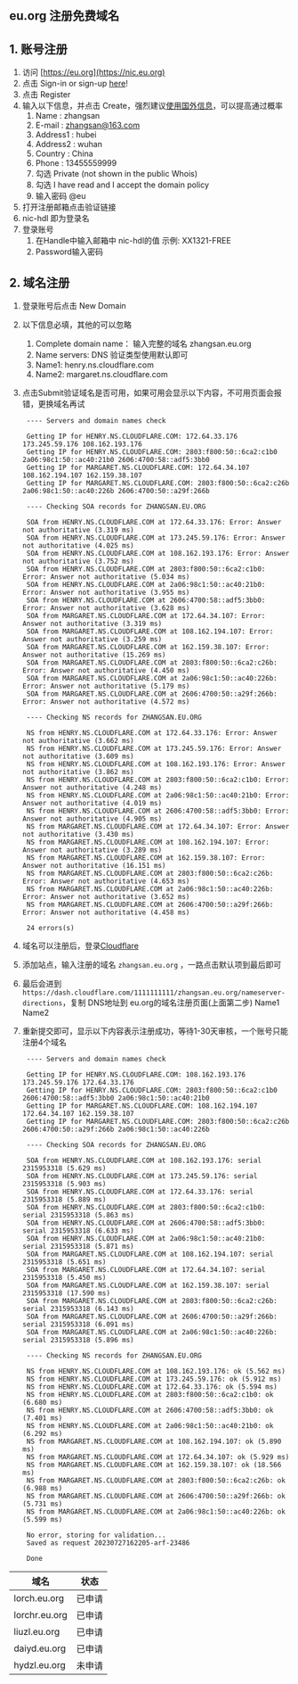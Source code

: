 ## eu.org 注册免费域名

## 1. 账号注册
1. 访问 [https://eu.org](https://nic.eu.org)
2. 点击 Sign-in or sign-up [here](https://nic.eu.org/arf/)! 
3. 点击 Register
4. 输入以下信息，并点击 Create，强烈建议[使用国外信息](https://www.haoweichi.com/)，可以提高通过概率
   1. Name      : zhangsan
   2. E-mail    : zhangsan@163.com
   3. Address1  : hubei
   4. Address2  : wuhan
   5. Country   : China
   6. Phone     : 13455559999
   7. 勾选  Private (not shown in the public Whois)
   8. 勾选  I have read and I accept the domain policy
   9. 输入密码  @eu
5.  打开注册邮箱点击验证链接
6.  nic-hdl 即为登录名
7.  登录账号
    1.  在Handle中输入邮箱中 nic-hdl的值  示例: XX1321-FREE
    2.  Password输入密码

## 2. 域名注册
1. 登录账号后点击 New Domain
2. 以下信息必填，其他的可以忽略
   1. Complete domain name： 输入完整的域名 zhangsan.eu.org
   2. Name servers: DNS 验证类型使用默认即可
   3. Name1: henry.ns.cloudflare.com
   4. Name2: margaret.ns.cloudflare.com
3. 点击Submit验证域名是否可用，如果可用会显示以下内容，不可用页面会报错，更换域名再试
   
   ```shell
    ---- Servers and domain names check

    Getting IP for HENRY.NS.CLOUDFLARE.COM: 172.64.33.176 173.245.59.176 108.162.193.176
    Getting IP for HENRY.NS.CLOUDFLARE.COM: 2803:f800:50::6ca2:c1b0 2a06:98c1:50::ac40:21b0 2606:4700:58::adf5:3bb0
    Getting IP for MARGARET.NS.CLOUDFLARE.COM: 172.64.34.107 108.162.194.107 162.159.38.107
    Getting IP for MARGARET.NS.CLOUDFLARE.COM: 2803:f800:50::6ca2:c26b 2a06:98c1:50::ac40:226b 2606:4700:50::a29f:266b

    ---- Checking SOA records for ZHANGSAN.EU.ORG

    SOA from HENRY.NS.CLOUDFLARE.COM at 172.64.33.176: Error: Answer not authoritative (3.319 ms)
    SOA from HENRY.NS.CLOUDFLARE.COM at 173.245.59.176: Error: Answer not authoritative (4.025 ms)
    SOA from HENRY.NS.CLOUDFLARE.COM at 108.162.193.176: Error: Answer not authoritative (3.752 ms)
    SOA from HENRY.NS.CLOUDFLARE.COM at 2803:f800:50::6ca2:c1b0: Error: Answer not authoritative (5.034 ms)
    SOA from HENRY.NS.CLOUDFLARE.COM at 2a06:98c1:50::ac40:21b0: Error: Answer not authoritative (3.955 ms)
    SOA from HENRY.NS.CLOUDFLARE.COM at 2606:4700:58::adf5:3bb0: Error: Answer not authoritative (3.628 ms)
    SOA from MARGARET.NS.CLOUDFLARE.COM at 172.64.34.107: Error: Answer not authoritative (3.319 ms)
    SOA from MARGARET.NS.CLOUDFLARE.COM at 108.162.194.107: Error: Answer not authoritative (3.259 ms)
    SOA from MARGARET.NS.CLOUDFLARE.COM at 162.159.38.107: Error: Answer not authoritative (15.269 ms)
    SOA from MARGARET.NS.CLOUDFLARE.COM at 2803:f800:50::6ca2:c26b: Error: Answer not authoritative (4.450 ms)
    SOA from MARGARET.NS.CLOUDFLARE.COM at 2a06:98c1:50::ac40:226b: Error: Answer not authoritative (5.179 ms)
    SOA from MARGARET.NS.CLOUDFLARE.COM at 2606:4700:50::a29f:266b: Error: Answer not authoritative (4.572 ms)

    ---- Checking NS records for ZHANGSAN.EU.ORG

    NS from HENRY.NS.CLOUDFLARE.COM at 172.64.33.176: Error: Answer not authoritative (3.662 ms)
    NS from HENRY.NS.CLOUDFLARE.COM at 173.245.59.176: Error: Answer not authoritative (3.609 ms)
    NS from HENRY.NS.CLOUDFLARE.COM at 108.162.193.176: Error: Answer not authoritative (3.862 ms)
    NS from HENRY.NS.CLOUDFLARE.COM at 2803:f800:50::6ca2:c1b0: Error: Answer not authoritative (4.248 ms)
    NS from HENRY.NS.CLOUDFLARE.COM at 2a06:98c1:50::ac40:21b0: Error: Answer not authoritative (4.019 ms)
    NS from HENRY.NS.CLOUDFLARE.COM at 2606:4700:58::adf5:3bb0: Error: Answer not authoritative (4.905 ms)
    NS from MARGARET.NS.CLOUDFLARE.COM at 172.64.34.107: Error: Answer not authoritative (3.430 ms)
    NS from MARGARET.NS.CLOUDFLARE.COM at 108.162.194.107: Error: Answer not authoritative (3.289 ms)
    NS from MARGARET.NS.CLOUDFLARE.COM at 162.159.38.107: Error: Answer not authoritative (16.151 ms)
    NS from MARGARET.NS.CLOUDFLARE.COM at 2803:f800:50::6ca2:c26b: Error: Answer not authoritative (4.653 ms)
    NS from MARGARET.NS.CLOUDFLARE.COM at 2a06:98c1:50::ac40:226b: Error: Answer not authoritative (3.652 ms)
    NS from MARGARET.NS.CLOUDFLARE.COM at 2606:4700:50::a29f:266b: Error: Answer not authoritative (4.458 ms)
    
    24 errors(s)
   ```

4. 域名可以注册后，登录[Cloudflare](https://dash.cloudflare.com/)
5. 添加站点，输入注册的域名 `zhangsan.eu.org` ，一路点击默认项到最后即可
6. 最后会进到 `https://dash.cloudflare.com/1111111111/zhangsan.eu.org/nameserver-directions`，复制 DNS地址到 eu.org的域名注册页面(上面第二步) Name1 Name2
7. 重新提交即可，显示以下内容表示注册成功，等待1-30天审核，一个账号只能注册4个域名
   
   ```shell
    ---- Servers and domain names check

    Getting IP for HENRY.NS.CLOUDFLARE.COM: 108.162.193.176 173.245.59.176 172.64.33.176
    Getting IP for HENRY.NS.CLOUDFLARE.COM: 2803:f800:50::6ca2:c1b0 2606:4700:58::adf5:3bb0 2a06:98c1:50::ac40:21b0
    Getting IP for MARGARET.NS.CLOUDFLARE.COM: 108.162.194.107 172.64.34.107 162.159.38.107
    Getting IP for MARGARET.NS.CLOUDFLARE.COM: 2803:f800:50::6ca2:c26b 2606:4700:50::a29f:266b 2a06:98c1:50::ac40:226b

    ---- Checking SOA records for ZHANGSAN.EU.ORG

    SOA from HENRY.NS.CLOUDFLARE.COM at 108.162.193.176: serial 2315953318 (5.629 ms)
    SOA from HENRY.NS.CLOUDFLARE.COM at 173.245.59.176: serial 2315953318 (5.903 ms)
    SOA from HENRY.NS.CLOUDFLARE.COM at 172.64.33.176: serial 2315953318 (5.889 ms)
    SOA from HENRY.NS.CLOUDFLARE.COM at 2803:f800:50::6ca2:c1b0: serial 2315953318 (5.863 ms)
    SOA from HENRY.NS.CLOUDFLARE.COM at 2606:4700:58::adf5:3bb0: serial 2315953318 (6.633 ms)
    SOA from HENRY.NS.CLOUDFLARE.COM at 2a06:98c1:50::ac40:21b0: serial 2315953318 (5.871 ms)
    SOA from MARGARET.NS.CLOUDFLARE.COM at 108.162.194.107: serial 2315953318 (5.651 ms)
    SOA from MARGARET.NS.CLOUDFLARE.COM at 172.64.34.107: serial 2315953318 (5.450 ms)
    SOA from MARGARET.NS.CLOUDFLARE.COM at 162.159.38.107: serial 2315953318 (17.590 ms)
    SOA from MARGARET.NS.CLOUDFLARE.COM at 2803:f800:50::6ca2:c26b: serial 2315953318 (6.143 ms)
    SOA from MARGARET.NS.CLOUDFLARE.COM at 2606:4700:50::a29f:266b: serial 2315953318 (6.091 ms)
    SOA from MARGARET.NS.CLOUDFLARE.COM at 2a06:98c1:50::ac40:226b: serial 2315953318 (5.896 ms)

    ---- Checking NS records for ZHANGSAN.EU.ORG

    NS from HENRY.NS.CLOUDFLARE.COM at 108.162.193.176: ok (5.562 ms)
    NS from HENRY.NS.CLOUDFLARE.COM at 173.245.59.176: ok (5.912 ms)
    NS from HENRY.NS.CLOUDFLARE.COM at 172.64.33.176: ok (5.594 ms)
    NS from HENRY.NS.CLOUDFLARE.COM at 2803:f800:50::6ca2:c1b0: ok (6.680 ms)
    NS from HENRY.NS.CLOUDFLARE.COM at 2606:4700:58::adf5:3bb0: ok (7.401 ms)
    NS from HENRY.NS.CLOUDFLARE.COM at 2a06:98c1:50::ac40:21b0: ok (6.292 ms)
    NS from MARGARET.NS.CLOUDFLARE.COM at 108.162.194.107: ok (5.890 ms)
    NS from MARGARET.NS.CLOUDFLARE.COM at 172.64.34.107: ok (5.929 ms)
    NS from MARGARET.NS.CLOUDFLARE.COM at 162.159.38.107: ok (18.566 ms)
    NS from MARGARET.NS.CLOUDFLARE.COM at 2803:f800:50::6ca2:c26b: ok (6.988 ms)
    NS from MARGARET.NS.CLOUDFLARE.COM at 2606:4700:50::a29f:266b: ok (5.731 ms)
    NS from MARGARET.NS.CLOUDFLARE.COM at 2a06:98c1:50::ac40:226b: ok (5.599 ms)

    No error, storing for validation...
    Saved as request 20230727162205-arf-23486

    Done
   ```

| 域名          | 状态   |
| ------------- | ------ |
| lorch.eu.org  | 已申请 |
| lorchr.eu.org | 已申请 |
| liuzl.eu.org  | 已申请 |
| daiyd.eu.org  | 已申请 |
| hydzl.eu.org  | 未申请 |
